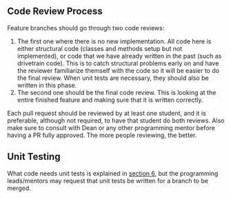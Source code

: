 ## Code Review Process
Feature branches should go through two code reviews:

1. The first one where there is no new implementation. All code here is either structural code (classes and methods setup but not implemented), or code that we have already written in the past (such as drivetrain code). This is to catch structural problems early on and have the reviewer familiarize themself with the code so it will be easier to do the final review. When unit tests are necessary, they should also be written in this phase.
2. The second one should be the final code review. This is looking at the entire finished feature and making sure that it is written correctly.

Each pull request should be reviewed by at least one student, and it is preferable, although not required, to have that student do both reviews.  Also make sure to consult with Dean or any other programming mentor before having a PR fully approved.  The more people reviewing, the better.

## Unit Testing
What code needs unit tests is explained in [section 6](/section-6/why-tests/), but the programming leads/mentors may request that unit tests be written for a branch to be merged.
